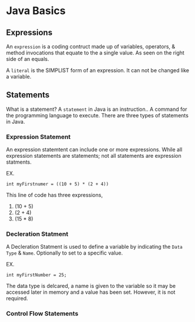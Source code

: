 # Java Basics


## Expressions
An `expression` is a coding contruct made up of variables, operators, & method invocations that equate to the a single value. As seen on the right side of an equals.

A `literal` is the SIMPLIST form of an expression. It can not be changed like a variable. 


## Statements
What is a statement? A `statement` in Java is an instruction.. A command for the programming language to execute. There are three types of statements in Java.

### Expression Statement
An expression statemtent can include one or more expressions.
While all expression statements are statements; not all statements are expression statments.

EX.
~~~
int myFirstnumer = ((10 + 5) * (2 + 4))
~~~
This line of code has three expressions, 
1. (10 + 5)
2. (2  + 4)
3. (15 * 8)


### Decleration Statment
A Decleration Statment is used to define a variable by indicating the `Data Type` & `Name`. Optionally to set to a specific value.

EX.
~~~
int myFirstNumber = 25;
~~~
The data type is delcared, a name is given to the variable so it may be accessed later in memory and a value has been set.  However, it is not required.

### Control Flow Statements
    
